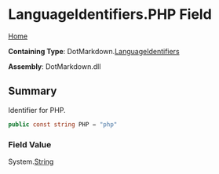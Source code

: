 <a name="_top"></a>

# LanguageIdentifiers\.PHP Field

[Home](../../../README.md#_top)

**Containing Type**: DotMarkdown\.[LanguageIdentifiers](../README.md#_top)

**Assembly**: DotMarkdown\.dll

## Summary

Identifier for PHP\.

```csharp
public const string PHP = "php"
```

### Field Value

System\.[String](https://docs.microsoft.com/en-us/dotnet/api/system.string)


